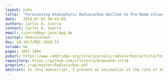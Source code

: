 ```yaml
---
layout: pubs
title:  "Forecasting Atmospheric Radiocarbon Decline to Pre-Bomb Values"
date:   2018-07-01 09:41:09
authors: Carlos A. Sierra
contact: Carlos A. Sierra
email: csierra@bgc-jena.mpg.de
journal: Radiocarbon
doi: 10.1017/RDC.2018.33
volume: 60
pages: 1055-1066
puburl: https://www.cambridge.org/core/journals/radiocarbon/article/forecasting-atmospheric-radiocarbon-decline-to-prebomb-values/64F08C86C11468E28EE3FEF60EDE7C4F
repository: https://github.com/crlsierra/AtmosphericC14
preprint: /raw/master/Radiocarbon.pdf 
abstract: In this manuscript, I present an estimation of the rate of decline in atmospheric radiocarbon and the amplitude of its seasonal cycle for the past four decades for the northern and southern hemispheres, and forecast the time required to reach pre-1950 levels (i.e. Δ14C<0‰). Using a set of 30 different exponential smoothing state-space models, the time series were decomposed into their error, trend, and seasonal components, choosing the model that best represented the observed data. According to the best model, the rate of change in Δ14C has decreased considerably since the 1970s and reached values below −5‰ per year since 2005. Overall, the time-series showed larger rates of radiocarbon decline in the northern than in the southern hemisphere, and relatively stable seasonal cycles for both hemispheres. A forecast of the exponential smoothing models predicts that radiocarbon values will reach pre-1950 levels by 2021 in the northern hemisphere with 20% probability, and by around 2035 in the southern hemisphere. However, at regional levels radiocarbon concentrations have already reached pre-1950 levels in several industrialized regions and cities around the world as a consequence of fossil-fuel emissions.
---
```


